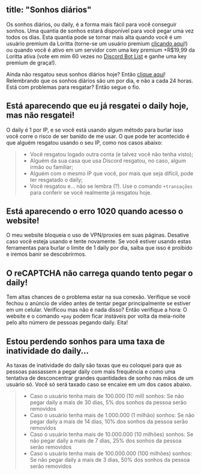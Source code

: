 title: "Sonhos diários"
---
Os sonhos diários, ou daily, é a forma mais fácil para você conseguir sonhos. Uma quantia de sonhos estará disponível para você pegar uma vez todos os dias. Esta quantia pode se tornar mais alta quando você é um usuário premium da Loritta (torne-se um usuário premium [clicando aqui](/donate)!) ou quando você é ativo em um servidor com uma key premium +R$19,99 da Loritta ativa (vote em mim 60 vezes no [Discord Bot List](https://discordbots.org/bot/loritta) e ganhe uma key premium de graça!).

Ainda não resgatou seus sonhos diários hoje? Então [clique aqui](/daily)! Relembrando que os sonhos diários são um por dia, e não a cada 24 horas. Está com problemas para resgatar? Então segue o fio.


## Está aparecendo que eu já resgatei o daily hoje, mas não resgatei!
O daily é 1 por IP, e se você está usando algum método para burlar isso você corre o risco de ser banido de me usar. O que pode ter acontecido é que alguém resgatou usando o seu IP, como nos casos abaixo:

> * Você resgatou logado outra conta (e talvez você não tenha visto);
> * Alguém da sua casa que usa Discord resgatou, no caso, algum irmão ou familiar;
> * Alguém com o mesmo IP que você, por mais que seja difícil, pode ter resgatado o daily;
> * Você resgatou e... não se lembra (?). Use o comando `+transações` para conferir se você realmente já resgatou hoje.

## Está aparecendo o erro 1020 quando acesso o website!
O meu website bloqueia o uso de VPN/proxies em suas páginas. Desative caso você esteja usando e tente novamente. Se você estiver usando estas ferramentas para burlar o limite de 1 daily por dia, saiba que isso é proibido e iremos banir se descobrirmos.

## O reCAPTCHA não carrega quando tento pegar o daily!
Tem altas chances de o problema estar na sua conexão. Verifique se você fechou o anúncio de vídeo antes de tentar pegar principalmente se estiver em um celular. Verificou mas não é nada disso? Então verifique a hora: O website e o comando `+pay` podem ficar instáveis por volta da meia-noite pelo alto número de pessoas pegando daily. Eita!

## Estou perdendo sonhos para uma taxa de inatividade do daily...
As taxas de inatividade do daily são taxas que eu coloquei para que as pessoas passassem a pegar daily com mais frequência e como uma tentativa de desconcentrar grandes quantidades de sonho nas mãos de um usuário só. Você só será taxado caso se encaixe em um dos casos abaixo.

> * Caso o usuário tenha mais de 100.000 (10 mil) sonhos: Se não pegar daily a mais de 30 dias, 5% dos sonhos da pessoa serão removidos
> * Caso o usuário tenha mais de 1.000.000 (1 milhão) sonhos: Se não pegar daily a mais de 14 dias, 10% dos sonhos da pessoa serão removidos
> * Caso o usuário tenha mais de 10.000.000 (10 milhões) sonhos: Se não pegar daily a mais de 7 dias, 25% dos sonhos da pessoa serão removidos
> * Caso o usuário tenha mais de 100.000.000 (100 milhões) sonhos: Se não pegar daily a mais de 3 dias, 50% dos sonhos da pessoa serão removidos

